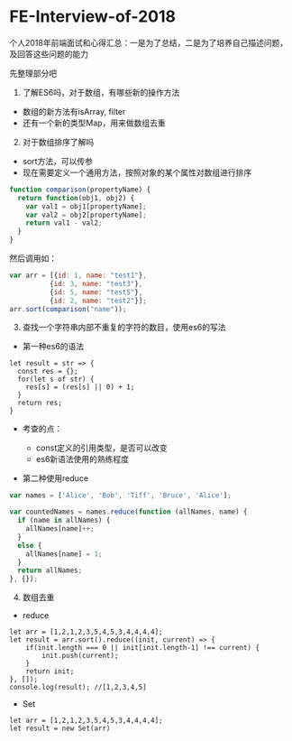 # FE-Interview-of-2018
个人2018年前端面试和心得汇总：一是为了总结，二是为了培养自己描述问题，及回答这些问题的能力

先整理部分吧
1. 了解ES6吗，对于数组，有哪些新的操作方法
- 数组的新方法有isArray, filter
- 还有一个新的类型Map，用来做数组去重

2. 对于数组排序了解吗
- sort方法，可以传参
- 现在需要定义一个通用方法，按照对象的某个属性对数组进行排序
```javascript
function comparison(propertyName) {
  return function(obj1, obj2) {
    var val1 = obj1[propertyName];
    var val2 = obj2[propertyName];
    return val1 - val2;
  }
}
```
然后调用如：
```js
var arr = [{id: 1, name: "test1"},
          {id: 3, name: "test3"},
          {id: 5, name: "test5"},
          {id: 2, name: "test2"}];
arr.sort(comparison("name"));
```

3. 查找一个字符串内部不重复的字符的数目，使用es6的写法
- 第一种es6的语法
```es6
let result = str => {
  const res = {};
  for(let s of str) {
    res[s] = (res[s] || 0) + 1;
  }
  return res;
}
```
  - 考查的点：
    - const定义的引用类型，是否可以改变
    - es6新语法使用的熟练程度

- 第二种使用reduce
```js
var names = ['Alice', 'Bob', 'Tiff', 'Bruce', 'Alice'];

var countedNames = names.reduce(function (allNames, name) { 
  if (name in allNames) {
    allNames[name]++;
  }
  else {
    allNames[name] = 1;
  }
  return allNames;
}, {});
```

4. 数组去重
- reduce
```
let arr = [1,2,1,2,3,5,4,5,3,4,4,4,4];
let result = arr.sort().reduce((init, current) => {
    if(init.length === 0 || init[init.length-1] !== current) {
        init.push(current);
    }
    return init;
}, []);
console.log(result); //[1,2,3,4,5]
```
- Set
```
let arr = [1,2,1,2,3,5,4,5,3,4,4,4,4];
let result = new Set(arr)
```
